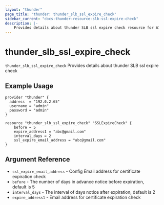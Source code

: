 ```yaml
---
layout: "thunder"
page_title: "thunder: thunder_slb_ssl_expire_check"
sidebar_current: "docs-thunder-resource-slb-ssl-expire-check"
description: |-
    Provides details about thunder SLB ssl expire check resource for A10
---
```


# thunder\_slb\_ssl\_expire\_check

`thunder_slb_ssl_expire_check` Provides details about thunder SLB ssl expire check
## Example Usage


```hcl
provider "thunder" {
  address  = "192.0.2.65"
  username = "admin"
  password = "admin"
}

resource "thunder_slb_ssl_expire_check" "SSLExpireCheck" {
	before = 5
	expire_address1 = "abc@gmail.com"
	interval_days = 2
	ssl_expire_email_address = "abc@gmail.com"
}
```

## Argument Reference

* `ssl_expire_email_address` - Config Email address for certificate expiration check
* `before` - The number of days in advance notice before expiration, default is 5
* `interval_days` - The interval of days notice after expiration, default is 2
* `expire_address1` - Email address for certificate expiration check
